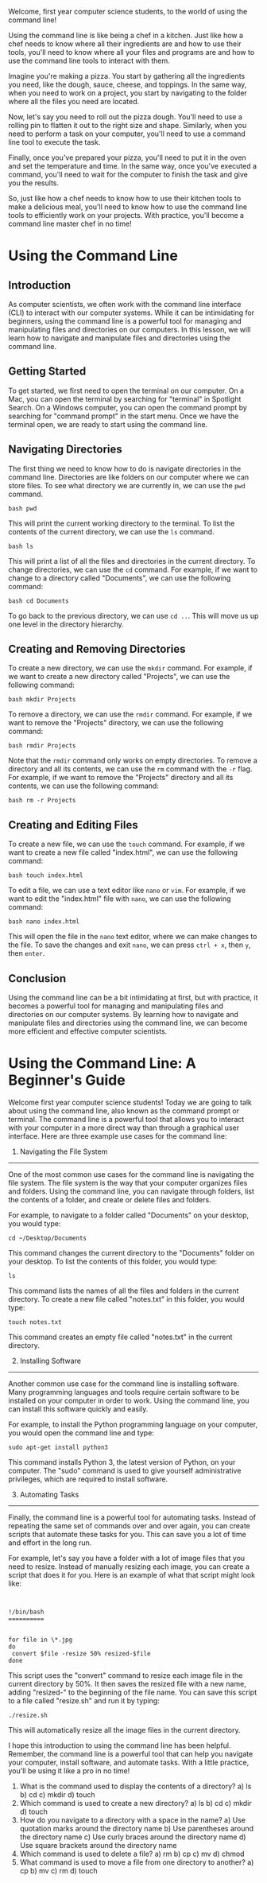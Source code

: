 Welcome, first year computer science students, to the world of using the command line!


Using the command line is like being a chef in a kitchen. Just like how a chef needs to know where all their ingredients are and how to use their tools, you'll need to know where all your files and programs are and how to use the command line tools to interact with them.


Imagine you're making a pizza. You start by gathering all the ingredients you need, like the dough, sauce, cheese, and toppings. In the same way, when you need to work on a project, you start by navigating to the folder where all the files you need are located.


Now, let's say you need to roll out the pizza dough. You'll need to use a rolling pin to flatten it out to the right size and shape. Similarly, when you need to perform a task on your computer, you'll need to use a command line tool to execute the task.


Finally, once you've prepared your pizza, you'll need to put it in the oven and set the temperature and time. In the same way, once you've executed a command, you'll need to wait for the computer to finish the task and give you the results.


So, just like how a chef needs to know how to use their kitchen tools to make a delicious meal, you'll need to know how to use the command line tools to efficiently work on your projects. With practice, you'll become a command line master chef in no time!


Using the Command Line
======================


Introduction
------------


As computer scientists, we often work with the command line interface (CLI) to interact with our computer systems. While it can be intimidating for beginners, using the command line is a powerful tool for managing and manipulating files and directories on our computers. In this lesson, we will learn how to navigate and manipulate files and directories using the command line.


Getting Started
---------------


To get started, we first need to open the terminal on our computer. On a Mac, you can open the terminal by searching for "terminal" in Spotlight Search. On a Windows computer, you can open the command prompt by searching for "command prompt" in the start menu. Once we have the terminal open, we are ready to start using the command line.


Navigating Directories
----------------------


The first thing we need to know how to do is navigate directories in the command line. Directories are like folders on our computer where we can store files. To see what directory we are currently in, we can use the `pwd` command. 


`bash
pwd`


This will print the current working directory to the terminal. To list the contents of the current directory, we can use the `ls` command.


`bash
ls`


This will print a list of all the files and directories in the current directory. To change directories, we can use the `cd` command. For example, if we want to change to a directory called "Documents", we can use the following command:


`bash
cd Documents`


To go back to the previous directory, we can use `cd ..`. This will move us up one level in the directory hierarchy.


Creating and Removing Directories
---------------------------------


To create a new directory, we can use the `mkdir` command. For example, if we want to create a new directory called "Projects", we can use the following command:


`bash
mkdir Projects`


To remove a directory, we can use the `rmdir` command. For example, if we want to remove the "Projects" directory, we can use the following command:


`bash
rmdir Projects`


Note that the `rmdir` command only works on empty directories. To remove a directory and all its contents, we can use the `rm` command with the `-r` flag. For example, if we want to remove the "Projects" directory and all its contents, we can use the following command:


`bash
rm -r Projects`


Creating and Editing Files
--------------------------


To create a new file, we can use the `touch` command. For example, if we want to create a new file called "index.html", we can use the following command:


`bash
touch index.html`


To edit a file, we can use a text editor like `nano` or `vim`. For example, if we want to edit the "index.html" file with `nano`, we can use the following command:


`bash
nano index.html`


This will open the file in the `nano` text editor, where we can make changes to the file. To save the changes and exit `nano`, we can press `ctrl + x`, then `y`, then `enter`.


Conclusion
----------


Using the command line can be a bit intimidating at first, but with practice, it becomes a powerful tool for managing and manipulating files and directories on our computer systems. By learning how to navigate and manipulate files and directories using the command line, we can become more efficient and effective computer scientists.


Using the Command Line: A Beginner's Guide
==========================================


Welcome first year computer science students! Today we are going to talk about using the command line, also known as the command prompt or terminal. The command line is a powerful tool that allows you to interact with your computer in a more direct way than through a graphical user interface. Here are three example use cases for the command line:


1. Navigating the File System
-----------------------------


One of the most common use cases for the command line is navigating the file system. The file system is the way that your computer organizes files and folders. Using the command line, you can navigate through folders, list the contents of a folder, and create or delete files and folders.


For example, to navigate to a folder called "Documents" on your desktop, you would type:


`cd ~/Desktop/Documents`


This command changes the current directory to the "Documents" folder on your desktop. To list the contents of this folder, you would type:


`ls`


This command lists the names of all the files and folders in the current directory. To create a new file called "notes.txt" in this folder, you would type:


`touch notes.txt`


This command creates an empty file called "notes.txt" in the current directory.


2. Installing Software
----------------------


Another common use case for the command line is installing software. Many programming languages and tools require certain software to be installed on your computer in order to work. Using the command line, you can install this software quickly and easily.


For example, to install the Python programming language on your computer, you would open the command line and type:


`sudo apt-get install python3`


This command installs Python 3, the latest version of Python, on your computer. The "sudo" command is used to give yourself administrative privileges, which are required to install software.


3. Automating Tasks
-------------------


Finally, the command line is a powerful tool for automating tasks. Instead of repeating the same set of commands over and over again, you can create scripts that automate these tasks for you. This can save you a lot of time and effort in the long run.


For example, let's say you have a folder with a lot of image files that you need to resize. Instead of manually resizing each image, you can create a script that does it for you. Here is an example of what that script might look like:


```


!/bin/bash
==========


for file in \*.jpg
do
 convert $file -resize 50% resized-$file
done
```


This script uses the "convert" command to resize each image file in the current directory by 50%. It then saves the resized file with a new name, adding "resized-" to the beginning of the file name. You can save this script to a file called "resize.sh" and run it by typing:


`./resize.sh`


This will automatically resize all the image files in the current directory.


I hope this introduction to using the command line has been helpful. Remember, the command line is a powerful tool that can help you navigate your computer, install software, and automate tasks. With a little practice, you'll be using it like a pro in no time!


1. What is the command used to display the contents of a directory?
a) ls
b) cd
c) mkdir
d) touch
2. Which command is used to create a new directory?
a) ls
b) cd
c) mkdir
d) touch
3. How do you navigate to a directory with a space in the name?
a) Use quotation marks around the directory name
b) Use parentheses around the directory name
c) Use curly braces around the directory name
d) Use square brackets around the directory name
4. Which command is used to delete a file?
a) rm
b) cp
c) mv
d) chmod
5. What command is used to move a file from one directory to another?
a) cp
b) mv
c) rm
d) touch


